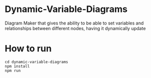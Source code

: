 # Dynamic-Variable-Diagrams
Diagram Maker that gives the ability to be able to set variables and relationships between different nodes, having it dynamically update

# How to run

```
cd dynamic-variable-diagrams
npm install
npm run
```
